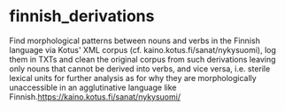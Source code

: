 # finnish_derivations
Find morphological patterns between nouns and  verbs in the Finnish language via Kotus' XML corpus  (cf. kaino.kotus.fi/sanat/nykysuomi), log them in TXTs  and clean the original corpus from such derivations  leaving only nouns that cannot be derived into verbs,  and vice versa, i.e. sterile lexical units for further  analysis as for why they are morphologically unaccessible in an agglutinative language like Finnish.https://kaino.kotus.fi/sanat/nykysuomi/
